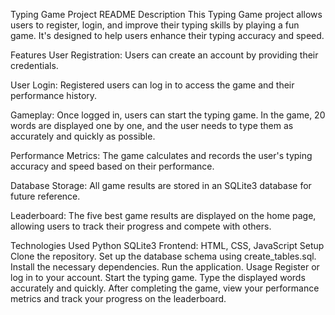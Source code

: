 Typing Game Project README
Description
This Typing Game project allows users to register, login, and improve their typing skills by playing a fun game. It's designed to help users enhance their typing accuracy and speed.

Features
User Registration: Users can create an account by providing their credentials.

User Login: Registered users can log in to access the game and their performance history.

Gameplay: Once logged in, users can start the typing game. In the game, 20 words are displayed one by one, and the user needs to type them as accurately and quickly as possible.

Performance Metrics: The game calculates and records the user's typing accuracy and speed based on their performance.

Database Storage: All game results are stored in an SQLite3 database for future reference.

Leaderboard: The five best game results are displayed on the home page, allowing users to track their progress and compete with others.

Technologies Used
Python
SQLite3
Frontend: HTML, CSS, JavaScript
Setup
Clone the repository.
Set up the database schema using create_tables.sql.
Install the necessary dependencies.
Run the application.
Usage
Register or log in to your account.
Start the typing game.
Type the displayed words accurately and quickly.
After completing the game, view your performance metrics and track your progress on the leaderboard.
